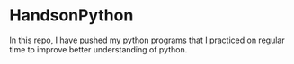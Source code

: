 # HandsonPython
In this repo, I have pushed my python programs that I practiced on regular time to improve better understanding of python.
